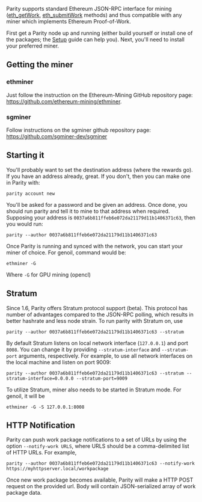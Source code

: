 Parity supports standard Ethereum JSON-RPC interface for mining ([eth_getWork](https://github.com/paritytech/parity/wiki/JSONRPC-eth-module#eth_getwork), [eth_submitWork](https://github.com/paritytech/parity/wiki/JSONRPC-eth-module#eth_submitwork) methods) and thus compatible with any miner which implements Ethereum Proof-of-Work.

First get a Parity node up and running (either build yourself or install one of the packages; the [Setup](Setup) guide can help you). Next, you'll need to install your preferred miner.

## Getting the miner
### ethminer

Just follow the instruction on the Ethereum-Mining GitHub repository page: https://github.com/ethereum-mining/ethminer.

### sgminer

Follow instructions on the sgminer github repository page: https://github.com/sgminer-dev/sgminer

## Starting it

You'll probably want to set the destination address (where the rewards go). If you have an address already, great. If you don't, then you can make one in Parity with:

```
parity account new
```

You'll be asked for a password and be given an address. Once done, you should run parity and tell it to mine to that address when required. Supposing your address is `0037a6b811ffeb6e072da21179d11b1406371c63`, then you would run:

```
parity --author 0037a6b811ffeb6e072da21179d11b1406371c63
```

Once Parity is running and synced with the network, you can start your miner of choice. For genoil, command would be:
```
ethminer -G
```
Where `-G` for GPU mining (opencl)

## Stratum

Since 1.6, Parity offers Stratum protocol support (beta). This protocol has number of advantages compared to the JSON-RPC polling, which results in better hashrate and less node strain. To run parity with Stratum on, use

```
parity --author 0037a6b811ffeb6e072da21179d11b1406371c63 --stratum
```

By default Stratum listens on local network interface (`127.0.0.1`) and port `8008`. You can change it by providing `--stratum-interface` and `--stratum-port` arguments, respectively. For example, to use all network interfaces on the local machine and listen on port 9009:

```
parity --author 0037a6b811ffeb6e072da21179d11b1406371c63 --stratum --stratum-interface=0.0.0.0 --stratum-port=9009
```

To utilize Stratum, miner also needs to be started in Stratum mode. For genoil, it will be
```
ethminer -G -S 127.0.0.1:8008
```

## HTTP Notification

Parity can push work package notifications to a set of URLs by using the option `--notify-work URLS`, where URLS should be a comma-delimited list of HTTP URLs. For example,

```
parity --author 0037a6b811ffeb6e072da21179d11b1406371c63 --notify-work https://myhttpserver.local/workpackage
```

Once new work package becomes available, Parity will make a HTTP POST request on the provided url. Body will contain JSON-serialized array of work package data.
